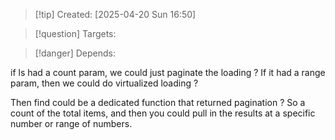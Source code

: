
>[!tip] Created: [2025-04-20 Sun 16:50]

>[!question] Targets: 

>[!danger] Depends: 

if ls had a count param, we could just paginate the loading ?
If it had a range param, then we could do virtualized loading ?

Then find could be a dedicated function that returned pagination ?
So a count of the total items, and then you could pull in the results at a specific number or range of numbers.